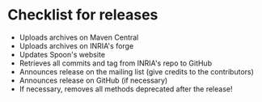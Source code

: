 # Checklist for releases

- Uploads archives on Maven Central
- Uploads archives on INRIA's forge
- Updates Spoon's website
- Retrieves all commits and tag from INRIA's repo to GitHub
- Announces release on the mailing list (give credits to the contributors)
- Announces release on GitHub (if necessary)
- If necessary, removes all methods deprecated after the release!